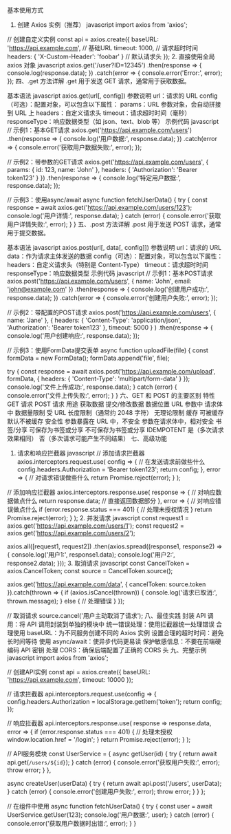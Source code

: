 基本使用方式
1. 创建 Axios 实例（推荐）
javascript
import axios from 'axios';

// 创建自定义实例
const api = axios.create({
  baseURL: 'https://api.example.com', // 基础URL
  timeout: 1000, // 请求超时时间
  headers: { 'X-Custom-Header': 'foobar' } // 默认请求头
});
2. 直接使用全局 axios 对象
javascript
axios.get('/user?ID=12345')
  .then(response => {
    console.log(response.data);
  })
  .catch(error => {
    console.error('Error:', error);
  });
四、.get 方法详解
.get 用于发送 GET 请求，通常用于获取数据。

基本语法
javascript
axios.get(url[, config])
参数说明
url：请求的 URL
config（可选）：配置对象，可以包含以下属性：
params：URL 参数对象，会自动拼接到 URL 上
headers：自定义请求头
timeout：请求超时时间（毫秒）
responseType：响应数据类型（如 json、text、blob 等）
示例代码
javascript
// 示例1：基本GET请求
axios.get('https://api.example.com/users')
  .then(response => {
    console.log('用户数据:', response.data);
  })
  .catch(error => {
    console.error('获取用户数据失败:', error);
  });

// 示例2：带参数的GET请求
axios.get('https://api.example.com/users', {
  params: {
    id: 123,
    name: 'John'
  },
  headers: {
    'Authorization': 'Bearer token123'
  }
})
  .then(response => {
    console.log('特定用户数据:', response.data);
  });

// 示例3：使用async/await
async function fetchUserData() {
  try {
    const response = await axios.get('https://api.example.com/users/123');
    console.log('用户详情:', response.data);
  } catch (error) {
    console.error('获取用户详情失败:', error);
  }
}
五、.post 方法详解
.post 用于发送 POST 请求，通常用于提交数据。

基本语法
javascript
axios.post(url[, data[, config]])
参数说明
url：请求的 URL
data：作为请求主体发送的数据
config（可选）：配置对象，可以包含以下属性：
headers：自定义请求头（特别是 Content-Type）
timeout：请求超时时间
responseType：响应数据类型
示例代码
javascript
// 示例1：基本POST请求
axios.post('https://api.example.com/users', {
  name: 'John',
  email: 'john@example.com'
})
  .then(response => {
    console.log('创建用户成功:', response.data);
  })
  .catch(error => {
    console.error('创建用户失败:', error);
  });

// 示例2：带配置的POST请求
axios.post('https://api.example.com/users', 
  { name: 'Jane' },
  {
    headers: {
      'Content-Type': 'application/json',
      'Authorization': 'Bearer token123'
    },
    timeout: 5000
  }
)
  .then(response => {
    console.log('用户创建响应:', response.data);
  });

// 示例3：使用FormData提交表单
async function uploadFile(file) {
  const formData = new FormData();
  formData.append('file', file);
  
  try {
    const response = await axios.post('https://api.example.com/upload', formData, {
      headers: {
        'Content-Type': 'multipart/form-data'
      }
    });
    console.log('文件上传成功:', response.data);
  } catch (error) {
    console.error('文件上传失败:', error);
  }
}
六、GET 和 POST 的主要区别
特性	GET 请求	POST 请求
用途	获取数据	提交/修改数据
数据位置	URL 参数中	请求体中
数据量限制	受 URL 长度限制（通常约 2048 字符）	无理论限制
缓存	可被缓存	默认不被缓存
安全性	参数暴露在 URL 中，不安全	参数在请求体中，相对安全
书签/分享	可保存为书签或分享	不可保存为书签或分享
IDEMPOTENT	是（多次请求效果相同）	否（多次请求可能产生不同结果）
七、高级功能
1. 请求和响应拦截器
javascript
// 添加请求拦截器
axios.interceptors.request.use(
  config => {
    // 在发送请求前做些什么
    config.headers.Authorization = 'Bearer token123';
    return config;
  },
  error => {
    // 对请求错误做些什么
    return Promise.reject(error);
  }
);

// 添加响应拦截器
axios.interceptors.response.use(
  response => {
    // 对响应数据做点什么
    return response.data; // 直接返回数据部分
  },
  error => {
    // 对响应错误做点什么
    if (error.response.status === 401) {
      // 处理未授权情况
    }
    return Promise.reject(error);
  }
);
2. 并发请求
javascript
const request1 = axios.get('https://api.example.com/users/1');
const request2 = axios.get('https://api.example.com/users/2');

axios.all([request1, request2])
  .then(axios.spread((response1, response2) => {
    console.log('用户1:', response1.data);
    console.log('用户2:', response2.data);
  }));
3. 取消请求
javascript
const CancelToken = axios.CancelToken;
const source = CancelToken.source();

axios.get('https://api.example.com/data', {
  cancelToken: source.token
}).catch(thrown => {
  if (axios.isCancel(thrown)) {
    console.log('请求已取消:', thrown.message);
  } else {
    // 处理错误
  }
});

// 取消请求
source.cancel('用户主动取消了请求');
八、最佳实践
封装 API 调用：将 API 调用封装到单独的模块中
统一错误处理：使用拦截器统一处理错误
合理使用 baseURL：为不同服务创建不同的 Axios 实例
设置合理的超时时间：避免长时间等待
使用 async/await：使异步代码更易读
保护敏感信息：不要在前端硬编码 API 密钥
处理 CORS：确保后端配置了正确的 CORS 头
九、完整示例
javascript
import axios from 'axios';

// 创建API实例
const api = axios.create({
  baseURL: 'https://api.example.com',
  timeout: 10000
});

// 请求拦截器
api.interceptors.request.use(config => {
  config.headers.Authorization = localStorage.getItem('token');
  return config;
});

// 响应拦截器
api.interceptors.response.use(
  response => response.data,
  error => {
    if (error.response.status === 401) {
      // 处理未授权
      window.location.href = '/login';
    }
    return Promise.reject(error);
  }
);

// API服务模块
const UserService = {
  async getUser(id) {
    try {
      return await api.get(`/users/${id}`);
    } catch (error) {
      console.error('获取用户失败:', error);
      throw error;
    }
  },
  
  async createUser(userData) {
    try {
      return await api.post('/users', userData);
    } catch (error) {
      console.error('创建用户失败:', error);
      throw error;
    }
  }
};

// 在组件中使用
async function fetchUserData() {
  try {
    const user = await UserService.getUser(123);
    console.log('用户数据:', user);
  } catch (error) {
    console.error('获取用户数据时出错:', error);
  }
}
